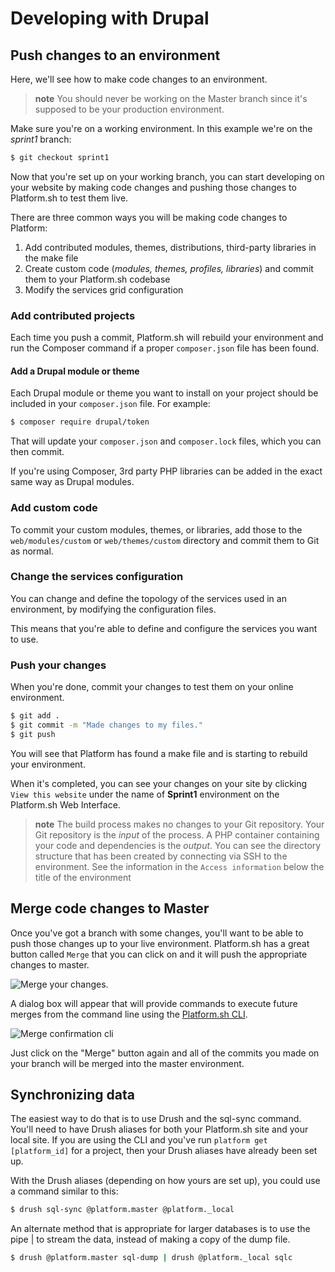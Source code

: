 # Developing with Drupal

## Push changes to an environment

Here, we'll see how to make code changes to an environment.

> **note**
> You should never be working on the Master branch since it's supposed to be your production environment.

Make sure you're on a working environment. In this example we're on the
*sprint1* branch:

```bash
$ git checkout sprint1
```

Now that you're set up on your working branch, you can start developing
on your website by making code changes and pushing those changes to
Platform.sh to test them live.

There are three common ways you will be making code changes to Platform:

1.  Add contributed modules, themes, distributions, third-party
    libraries in the make file
2.  Create custom code (*modules, themes, profiles, libraries*) and
    commit them to your Platform.sh codebase
3.  Modify the services grid configuration

### Add contributed projects

Each time you push a commit, Platform.sh will rebuild your environment
and run the Composer command if a proper `composer.json` file has been found.

#### Add a Drupal module or theme

Each Drupal module or theme you want to install on your project should be
included in your `composer.json` file.  For example:

```bash
$ composer require drupal/token
```

That will update your `composer.json` and `composer.lock` files, which you can then commit.

If you're using Composer, 3rd party PHP libraries can be added in the exact same way as Drupal modules.

### Add custom code

To commit your custom modules, themes, or libraries, add those to the `web/modules/custom` or `web/themes/custom` directory and commit them to Git as normal.

### Change the services configuration

You can change and define the topology of the services used in an
environment, by modifying the configuration files.

This means that you're able to define and configure the services you
want to use.

### Push your changes

When you're done, commit your changes to test them on your online
environment.

```bash
$ git add .
$ git commit -m "Made changes to my files."
$ git push
```

You will see that Platform has found a make file and is starting to
rebuild your environment.

When it's completed, you can see your changes on your site by clicking
`View this website` under the name of **Sprint1** environment on the
Platform.sh Web Interface.

> **note**
> The build process makes no changes to your Git repository.  Your Git repository is the *input* of the process. A PHP container containing your code and dependencies is the *output*. You can see the directory structure that has been created by connecting via SSH to the environment. See the information in the `Access information` below the title of the environment

## Merge code changes to Master

Once you've got a branch with some changes, you'll want to be able to
push those changes up to your live environment. Platform.sh has a great
button called `Merge` that you can click on and it will push the
appropriate changes to master.

![Merge your changes.](/images/header_2.png)

A dialog box will appear that will provide commands to execute future merges from the command line using the [Platform.sh CLI](/gettingstarted/cli.md).

![Merge confirmation cli](/images/header_merge_box.png)

Just click on the "Merge" button again and all of the commits you made on your
branch will be merged into the master environment.

## Synchronizing data

The easiest way to do that is to use Drush and the sql-sync command.
You'll need to have Drush aliases for both your
Platform.sh site and your local site. If you are using the CLI and
you've run `platform get [platform_id]` for a project, then your Drush
aliases have already been set up.

With the Drush aliases (depending on how yours are set up), you
could use a command similar to this:

```bash
$ drush sql-sync @platform.master @platform._local
```

An alternate method that is appropriate for larger databases is to use
the pipe | to stream the data, instead of making a copy of the dump file.

```bash
$ drush @platform.master sql-dump | drush @platform._local sqlc
```
